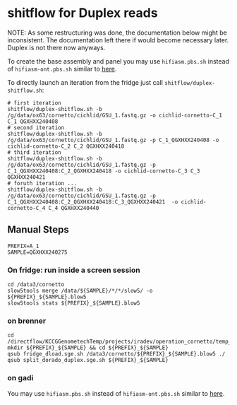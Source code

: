 
# shitflow for Duplex reads

NOTE: As some restructuring was done, the documentation below might be inconsistent. The documentation left there if would become necessary later. Duplex is not there now anyways.

To create the base assembly and panel you may use `hifiasm.pbs.sh` instead of `hifiasm-ont.pbs.sh` similar to [here](../README.md).

To directly launch an iteration from the fridge just call `shitflow/duplex-shitflow.sh`:
```
# first iteration
shitflow/duplex-shitflow.sh -b /g/data/ox63/cornetto/cichlid/GSU_1.fastq.gz -o cichlid-cornetto-C_1 C_1 QGXHXX240408
# second iteration
shitflow/duplex-shitflow.sh -b /g/data/ox63/cornetto/cichlid/GSU_1.fastq.gz -p C_1_QGXHXX240408 -o cichlid-cornetto-C_2 C_2 QGXHXX240418
# third iteration
shitflow/duplex-shitflow.sh -b /g/data/ox63/cornetto/cichlid/GSU_1.fastq.gz -p C_1_QGXHXX240408:C_2_QGXHXX240418 -o cichlid-cornetto-C_3 C_3 QGXHXX240421
# foruth iteration ...
shitflow/duplex-shitflow.sh -b /g/data/ox63/cornetto/cichlid/GSU_1.fastq.gz -p C_1_QGXHXX240408:C_2_QGXHXX240418:C_3_QGXHXX240421  -o cichlid-cornetto-C_4 C_4 QGXHXX240440
```

## Manual Steps

```
PREFIX=A_1
SAMPLE=QGXHXX240275
```

### On fridge: run inside a screen session

```
cd /data3/cornetto
slow5tools merge /data/${SAMPLE}/*/*/slow5/ -o ${PREFIX}_${SAMPLE}.blow5
slow5tools stats ${PREFIX}_${SAMPLE}.blow5
```
### on brenner
```
cd /directflow/KCCGGenometechTemp/projects/iradev/operation_cornetto/temp_hasindu
mkdir ${PREFIX}_${SAMPLE} && cd ${PREFIX}_${SAMPLE}
qsub fridge_dload.sge.sh /data3/cornetto/${PREFIX}_${SAMPLE}.blow5 ./
qsub split_dorado_duplex.sge.sh ${PREFIX}_${SAMPLE}
```

### on gadi

You may use `hifiasm.pbs.sh` instead of `hifiasm-ont.pbs.sh` similar to [here](../README.md).